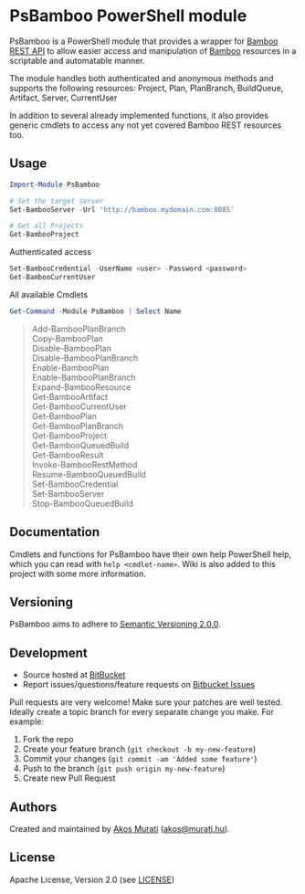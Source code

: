 PsBamboo PowerShell module
==========================

PsBamboo is a PowerShell module that provides a wrapper for [Bamboo][bamboo]
[REST API][bambooapi] to allow easier access and manipulation of [Bamboo][bamboo]
resources in a scriptable and automatable manner.

The module handles both authenticated and anonymous methods and supports the following
resources: Project, Plan, PlanBranch, BuildQueue, Artifact, Server, CurrentUser

In addition to several already implemented functions, it also provides
generic cmdlets to access any not yet covered Bamboo REST resources too.

## Usage
```powershell
Import-Module PsBamboo

# Set the target server
Set-BambooServer -Url 'http://bamboo.mydomain.com:8085'

# Get all Projects
Get-BambooProject
```

Authenticated access
```powershell
Set-BambooCredential -UserName <user> -Password <password>
Get-BambooCurrentUser
```

All available Cmdlets
```powershell
Get-Command -Module PsBamboo | Select Name
```

> Add-BambooPlanBranch <br />
> Copy-BambooPlan <br />
> Disable-BambooPlan <br />
> Disable-BambooPlanBranch <br />
> Enable-BambooPlan <br />
> Enable-BambooPlanBranch <br />
> Expand-BambooResource <br />
> Get-BambooArtifact <br />
> Get-BambooCurrentUser <br />
> Get-BambooPlan <br />
> Get-BambooPlanBranch <br />
> Get-BambooProject <br />
> Get-BambooQueuedBuild <br />
> Get-BambooResult <br />
> Invoke-BambooRestMethod <br />
> Resume-BambooQueuedBuild <br />
> Set-BambooCredential <br />
> Set-BambooServer <br />
> Stop-BambooQueuedBuild <br />

## Documentation
Cmdlets and functions for PsBamboo have their own help PowerShell help, which
you can read with `help <cmdlet-name>`. Wiki is also added to this project with
some more information.

## Versioning
PsBamboo aims to adhere to [Semantic Versioning 2.0.0][semver].

## Development

* Source hosted at [BitBucket][repo]
* Report issues/questions/feature requests on [Bitbucket Issues][issues]

Pull requests are very welcome! Make sure your patches are well tested.
Ideally create a topic branch for every separate change you make. For
example:

1. Fork the repo
2. Create your feature branch (`git checkout -b my-new-feature`)
3. Commit your changes (`git commit -am 'Added some feature'`)
4. Push to the branch (`git push origin my-new-feature`)
5. Create new Pull Request

## Authors
Created and maintained by [Akos Murati][muratiakos] (<akos@murati.hu>).

## License
Apache License, Version 2.0 (see [LICENSE][LICENSE])

[repo]: https://bitbucket.org/murati-hu/psbamboo
[wiki]: https://bitbucket.org/murati-hu/psbamboo/wiki
[issues]: https://bitbucket.org/murati-hu/psbamboo/issues
[bamboo]: https://www.atlassian.com/software/bamboo
[bambooapi]: https://developer.atlassian.com/bamboodev/rest-apis
[muratiakos]: http://murati.hu
[license]: LICENSE
[semver]: http://semver.org/
